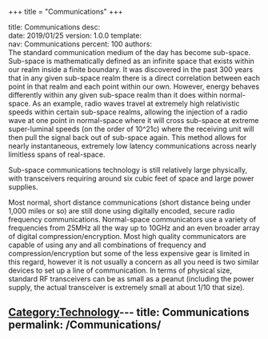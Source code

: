 +++
title = "Communications"
+++

title:		Communications
desc:		
date:		2019/01/25
version:	1.0.0
template:	
nav:		Communications
percent:	100
authors:	
The standard communication medium of the day has become sub-space.
Sub-space is mathematically defined as an infinite space that exists
within our realm inside a finite boundary. It was discovered in the past
300 years that in any given sub-space realm there is a direct
correlation between each point in that realm and each point within our
own. However, energy behaves differently within any given sub-space
realm than it does within normal-space. As an example, radio waves
travel at extremely high relativistic speeds within certain sub-space
realms, allowing the injection of a radio wave at one point in
normal-space where it will cross sub-space at extreme super-luminal
speeds (on the order of 10^21c) where the receiving unit will then pull
the signal back out of sub-space again. This method allows for nearly
instantaneous, extremely low latency communications across nearly
limitless spans of real-space.

Sub-space communications technology is still relatively large
physically, with transceivers requiring around six cubic feet of space
and large power supplies.

Most normal, short distance communications (short distance being under
1,000 miles or so) are still done using digitally encoded, secure radio
frequency communications. Normal-space communicators use a variety of
frequencies from 25MHz all the way up to 10GHz and an even broader array
of digital compression/encryption. Most high quality communicators are
capable of using any and all combinations of frequency and
compression/encryption but some of the less expensive gear is limited in
this regard, however it is not usually a concern as all you need is two
similar devices to set up a line of communication. In terms of physical
size, standard RF transceivers can be as small as a peanut (including
the power supply, the actual transceiver is extremely small at about
1/10 that size).

[Category:Technology](Category:Technology "wikilink")---
title: Communications
permalink: /Communications/
---

